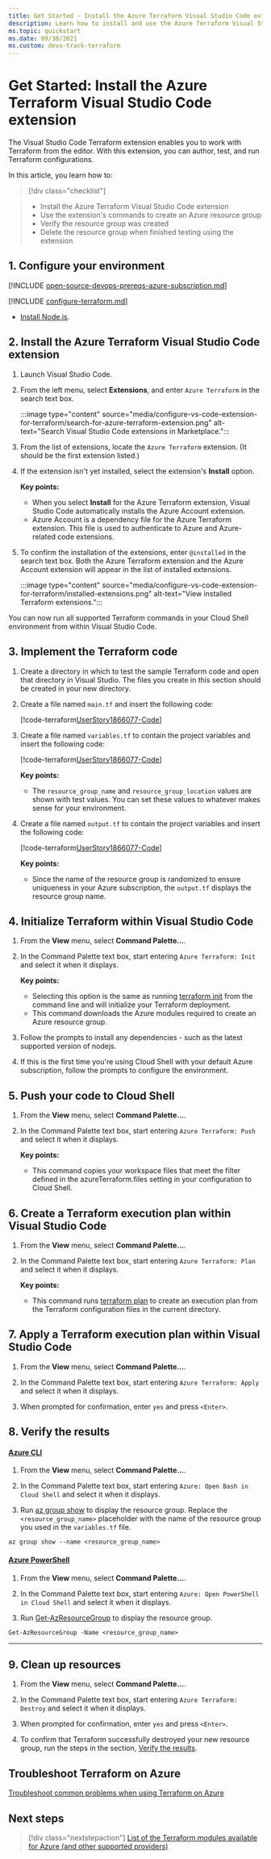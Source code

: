 ```yaml
---
title: Get Started - Install the Azure Terraform Visual Studio Code extension
description: Learn how to install and use the Azure Terraform Visual Studio Code extension to create an Azure resource group
ms.topic: quickstart
ms.date: 09/30/2021
ms.custom: devx-track-terraform
---
```


# Get Started: Install the Azure Terraform Visual Studio Code extension

The Visual Studio Code Terraform extension enables you to work with Terraform from the editor. With this extension, you can author, test, and run Terraform configurations.

In this article, you learn how to:
> [!div class="checklist"]

> * Install the Azure Terraform Visual Studio Code extension
> * Use the extension's commands to create an Azure resource group
> * Verify the resource group was created
> * Delete the resource group when finished testing using the extension

## 1. Configure your environment

[!INCLUDE [open-source-devops-prereqs-azure-subscription.md](../includes/open-source-devops-prereqs-azure-subscription.md)]

[!INCLUDE [configure-terraform.md](includes/configure-terraform.md)]

- [Install Node.js](https://nodejs.org/).

## 2. Install the Azure Terraform Visual Studio Code extension

1. Launch Visual Studio Code.

1. From the left menu, select **Extensions**, and enter `Azure Terraform` in the search text box.

    :::image type="content" source="media/configure-vs-code-extension-for-terraform/search-for-azure-terraform-extension.png" alt-text="Search Visual Studio Code extensions in Marketplace.":::

1. From the list of extensions, locate the `Azure Terraform` extension. (It should be the first extension listed.)

1. If the extension isn't yet installed,  select the extension's **Install** option.

    **Key points:**

    - When you select **Install** for the Azure Terraform extension, Visual Studio Code automatically installs the Azure Account extension.
    - Azure Account is a dependency file for the Azure Terraform extension. This file is used to authenticate to Azure and Azure-related code extensions.

1. To confirm the installation of the extensions, enter `@installed` in the search text box. Both the Azure Terraform extension and the Azure Account extension will appear in the list of installed extensions.

    :::image type="content" source="media/configure-vs-code-extension-for-terraform/installed-extensions.png" alt-text="View installed Terraform extensions.":::

You can now run all supported Terraform commands in your Cloud Shell environment from within Visual Studio Code.

## 3. Implement the Terraform code

1. Create a directory in which to test the sample Terraform code and open that directory in Visual Studio. The files you create in this section should be created in your new directory.

1. Create a file named `main.tf` and insert the following code:

    [!code-terraform[UserStory1866077-Code](../../terraform_samples/quickstart/101-resource-group/main.tf)]

1. Create a file named `variables.tf` to contain the project variables and insert the following code:

    [!code-terraform[UserStory1866077-Code](../../terraform_samples/quickstart/101-resource-group/variables.tf)]

    **Key points:**

    - The `resource_group_name` and `resource_group_location` values are shown with test values. You can set these values to whatever makes sense for your environment.

1. Create a file named `output.tf` to contain the project variables and insert the following code:

    [!code-terraform[UserStory1866077-Code](../../terraform_samples/quickstart/101-resource-group/output.tf)]

    **Key points:**

    - Since the name of the resource group is randomized to ensure uniqueness in your Azure subscription, the `output.tf` displays the resource group name.
    
## 4. Initialize Terraform within Visual Studio Code

1. From the **View** menu, select **Command Palette...**.

1. In the Command Palette text box, start entering `Azure Terraform: Init` and select it when it displays.

    **Key points:**

    - Selecting this option is the same as running [terraform init](https://www.terraform.io/docs/commands/init.html) from the command line and will initialize your Terraform deployment.
    - This command downloads the Azure modules required to create an Azure resource group.

1. Follow the prompts to install any dependencies - such as the latest supported version of nodejs.

1. If this is the first time you're using Cloud Shell with your default Azure subscription, follow the prompts to configure the environment.

## 5. Push your code to Cloud Shell

1. From the **View** menu, select **Command Palette...**.

1. In the Command Palette text box, start entering `Azure Terraform: Push` and select it when it displays.

    **Key points:**

    - This command copies your workspace files that meet the filter defined in the azureTerraform.files setting in your configuration to Cloud Shell.
    
## 6. Create a Terraform execution plan within Visual Studio Code

1. From the **View** menu, select **Command Palette...**.

1. In the Command Palette text box, start entering `Azure Terraform: Plan` and select it when it displays.

    **Key points:**

    - This command runs [terraform plan](https://www.terraform.io/docs/commands/plan.html) to create an execution plan from the Terraform configuration files in the current directory.

## 7. Apply a Terraform execution plan within Visual Studio Code

1. From the **View** menu, select **Command Palette...**.

1. In the Command Palette text box, start entering `Azure Terraform: Apply` and select it when it displays.

1. When prompted for confirmation, enter `yes` and press `<Enter>`.

## 8. Verify the results

#### [Azure CLI](#tab/azure-cli)

1. From the **View** menu, select **Command Palette...**.

1. In the Command Palette text box, start entering `Azure: Open Bash in Cloud Shell` and select it when it displays.

1. Run [az group show](/cli/azure/group#az_group_show) to display the resource group. Replace the `<resource_group_name>` placeholder with the name of the resource group you used in the `variables.tf` file.

```azurecli
az group show --name <resource_group_name>
```

#### [Azure PowerShell](#tab/azure-powershell)

1. From the **View** menu, select **Command Palette...**.

1. In the Command Palette text box, start entering `Azure: Open PowerShell in Cloud Shell` and select it when it displays.

1. Run [Get-AzResourceGroup](/powershell/module/az.resources/Get-AzResourceGroup) to display the resource group.

```azurepowershell
Get-AzResourceGroup -Name <resource_group_name>
```

---

## 9. Clean up resources

1. From the **View** menu, select **Command Palette...**.

1. In the Command Palette text box, start entering `Azure Terraform: Destroy` and select it when it displays.

1. When prompted for confirmation, enter `yes` and press `<Enter>`.

1. To confirm that Terraform successfully destroyed your new resource group, run the steps in the section, [Verify the results](#8-verify-the-results).

## Troubleshoot Terraform on Azure

[Troubleshoot common problems when using Terraform on Azure](troubleshoot.md)

## Next steps

> [!div class="nextstepaction"]
> [List of the Terraform modules available for Azure (and other supported providers)](https://registry.terraform.io/)